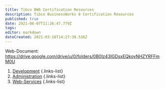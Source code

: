 ```yaml
---
title: Tibco BW6 Certification Resources
description: Tibco BusinessWorks 6 Certification Resources
published: true
date: 2021-06-07T11:26:47.779Z
tags: 
editor: markdown
dateCreated: 2021-03-18T14:27:38.516Z
---
```


Web-Document: https://drive.google.com/drive/u/0/folders/0B0Iz43IGDsxEQkoyNHZYRFFmM0U

1. [Development](/certification/tibco/bw/6/Development)
{.links-list}
2. [Administration](/certification/tibco/bw/6/AdminiStartion)
{.links-list}
3. [Web-Services](/certification/tibco/bw/6/Web-Services)
{.links-list}









